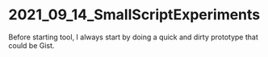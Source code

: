 # 2021_09_14_SmallScriptExperiments
Before starting tool, I always start by doing a quick and dirty prototype that could be Gist.
